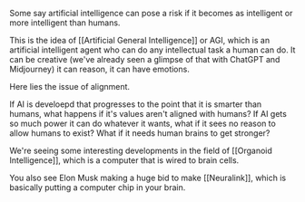 Some say artificial intelligence can pose a risk if it becomes as intelligent or more intelligent than humans.

This is the idea of [[Artificial General Intelligence]] or AGI, which is an artificial intelligent agent who can do any intellectual task a human can do. It can be creative (we've already seen a glimpse of that with ChatGPT and Midjourney) it can reason, it can have emotions.

Here lies the issue of alignment.

If AI is develoepd that progresses to the point that it is smarter than humans, what happens if it's values aren't aligned with humans? If AI gets so much power it can do whatever it wants, what if it sees no reason to allow humans to exist? What if it needs human brains to get stronger?

We're seeing some interesting developments in the field of [[Organoid Intelligence]], which is a computer that is wired to brain cells.

You also see Elon Musk making a huge bid to make [[Neuralink]], which is basically putting a computer chip in your brain.